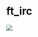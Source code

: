 # ft_irc

[![](https://mermaid.ink/img/pako:eNqNVMtuwjAQ_BXLpxLCD0Soh1JVqiraA6KnSMi1tyEitiPb6UMUvr3rxKEhBIovWY13ZmfXdraUawE0obxg1t7nLDNMporgWoD5AEMmk4jM1kwpKHr4zy1hMy0lU-KEsbRgjsCETOas3C-cyVUWH4h7suJNZC-lBwM-u4kuZJMKaysmIa5dIMcDJ4SQvCqx709tRG9_nIFbBqEHo-Vzzjc3gaMwHjX59dhae9sG8-sg7_kd-KzNqJ4EqnAHYvlnuGa9IqpNn4gMXYJhuHU14c0b7euPW5nptG1R2ix0uOs22h7buU6jDn6ndYEogHgpO7XgC3jl4GYUHem3ys29esIJJ1pBKIv2yPE1aXCfdsXQ_3My0KifUFf5UTmysppvwA3Uawc8ZAUtDtphlVuDcjlneODXngWNqQQjWS7wydb-UooyKE8TDAUzm5Smyuehvl58K04TZyqIaVUKrBReOE3eWWERBZFjrXn4B_jP7heUfU5B?type=png)](https://mermaid.live/edit#pako:eNqNVMtuwjAQ_BXLpxLCD0Soh1JVqiraA6KnSMi1tyEitiPb6UMUvr3rxKEhBIovWY13ZmfXdraUawE0obxg1t7nLDNMporgWoD5AEMmk4jM1kwpKHr4zy1hMy0lU-KEsbRgjsCETOas3C-cyVUWH4h7suJNZC-lBwM-u4kuZJMKaysmIa5dIMcDJ4SQvCqx709tRG9_nIFbBqEHo-Vzzjc3gaMwHjX59dhae9sG8-sg7_kd-KzNqJ4EqnAHYvlnuGa9IqpNn4gMXYJhuHU14c0b7euPW5nptG1R2ix0uOs22h7buU6jDn6ndYEogHgpO7XgC3jl4GYUHem3ys29esIJJ1pBKIv2yPE1aXCfdsXQ_3My0KifUFf5UTmysppvwA3Uawc8ZAUtDtphlVuDcjlneODXngWNqQQjWS7wydb-UooyKE8TDAUzm5Smyuehvl58K04TZyqIaVUKrBReOE3eWWERBZFjrXn4B_jP7heUfU5B)
